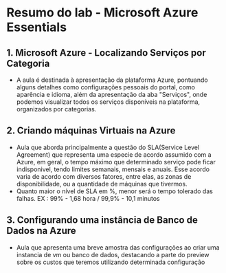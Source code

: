 # Resumo do lab - Microsoft Azure Essentials

## 1. Microsoft Azure - Localizando Serviços por Categoria
* A aula é destinada à apresentação da plataforma Azure, pontuando alguns detalhes como configurações pessoais do portal, como aparência e idioma, além da apresentação da aba "Serviços", onde podemos visualizar todos os serviços disponíveis na plataforma, organizados por categorias.
  
## 2. Criando máquinas Virtuais na Azure
* Aula que aborda principalmente a questão do SLA(Service Level Agreement) que representa uma especie de acordo assumido com a Azure, em geral, o tempo máximo que determinado serviço pode ficar indisponivel, tendo limites semanais, mensais e anuais. Esse acordo varia de acordo com diversos fatores, entre elas, as zonas de disponibilidade, ou a quantidade de máquinas que tivermos.
* Quanto maior o nível de SLA em %, menor será o tempo tolerado das falhas. EX : 99% - 1,68 hora / 99,9% - 10,1 minutos

## 3. Configurando uma instância de Banco de Dados na Azure
* Aula que apresenta uma breve amostra das configurações ao criar uma instancia de vm ou banco de dados, destacando a parte do preview sobre os custos que teremos utilizando determinada configuração
